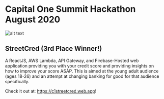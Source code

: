 # Capital One Summit Hackathon August 2020

![alt text](https://ibb.co/P9MGF9t)
## StreetCred (3rd Place Winner!)
A ReactJS, AWS Lambda, API Gateway, and Firebase-Hosted web application providing you with your credit score and providing insights on how to improve your score ASAP.
This is aimed at the young adult audience (ages 18-26) and an attempt at changing banking for good for that audience specifically.


Check it out at: https://c1streetcred.web.app!
